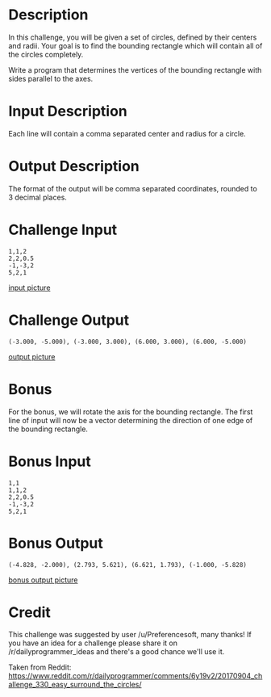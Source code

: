 # Description

In this challenge, you will be given a set of circles, defined by their centers and radii.  Your goal is to find the bounding rectangle which will contain all of the circles completely.

Write a program that determines the vertices of the bounding rectangle with sides parallel to the axes.

# Input Description 

Each line will contain a comma separated center and radius for a circle.

# Output Description 

The format of the output will be comma separated coordinates, rounded to 3 decimal places.

# Challenge Input

	1,1,2
    2,2,0.5
    -1,-3,2
    5,2,1

[input picture](https://i.imgur.com/uz6Bxqb.png)

# Challenge Output

	(-3.000, -5.000), (-3.000, 3.000), (6.000, 3.000), (6.000, -5.000)

[output picture](http://i.imgur.com/GAxlE8O.png)

# Bonus

For the bonus, we will rotate the axis for the bounding rectangle.  The first line of input will now be a vector determining the direction of one edge of the bounding rectangle.

# Bonus Input

	1,1
    1,1,2
    2,2,0.5
    -1,-3,2
    5,2,1

# Bonus Output

	(-4.828, -2.000), (2.793, 5.621), (6.621, 1.793), (-1.000, -5.828)

[bonus output picture](http://i.imgur.com/5IMZWPp.png)
                
# Credit

This challenge was suggested by user /u/Preferencesoft, many thanks! If you have an idea for a challenge please share it on /r/dailyprogrammer_ideas and there's a good chance we'll use it. 

Taken from Reddit: https://www.reddit.com/r/dailyprogrammer/comments/6y19v2/20170904_challenge_330_easy_surround_the_circles/